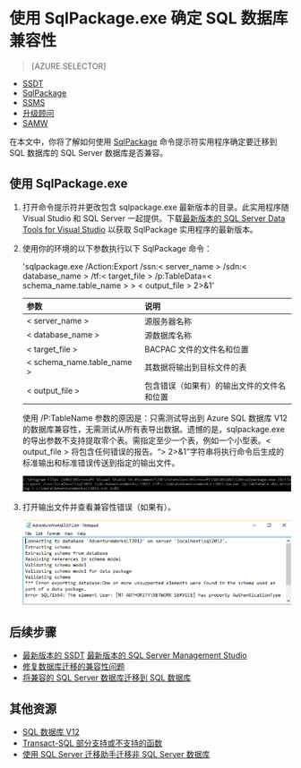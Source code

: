 <properties
   pageTitle="使用 SqlPackage.exe 确定 SQL 数据库兼容性"
   description="Azure SQL 数据库, 数据库迁移, SQL 数据库兼容性, SqlPackage"
   services="sql-database"
   documentationCenter=""
   authors="CarlRabeler"
   manager="jhubbard"
   editor=""/>

<tags
   ms.service="sql-database"
   ms.devlang="NA"
   ms.topic="article"
   ms.tgt_pltfrm="NA"
   ms.workload="sqldb-migrate"
   ms.date="08/24/2016"
   ms.author="carlrab"/>

# 使用 SqlPackage.exe 确定 SQL 数据库兼容性

> [AZURE.SELECTOR]
- [SSDT](/documentation/articles/sql-database-cloud-migrate-fix-compatibility-issues-ssdt/)
- [SqlPackage](/documentation/articles/sql-database-cloud-migrate-determine-compatibility-sqlpackage/)
- [SSMS](/documentation/articles/sql-database-cloud-migrate-determine-compatibility-ssms/)
- [升级顾问](http://www.microsoft.com/download/details.aspx?id=48119)
- [SAMW](/documentation/articles/sql-database-cloud-migrate-fix-compatibility-issues/)

在本文中，你将了解如何使用 [SqlPackage](https://msdn.microsoft.com/zh-cn/library/hh550080.aspx) 命令提示符实用程序确定要迁移到 SQL 数据库的 SQL Server 数据库是否兼容。

## 使用 SqlPackage.exe

1. 打开命令提示符并更改包含 sqlpackage.exe 最新版本的目录。此实用程序随 Visual Studio 和 SQL Server 一起提供。下载[最新版本的 SQL Server Data Tools for Visual Studio](https://msdn.microsoft.com/zh-cn/library/mt204009.aspx) 以获取 SqlPackage 实用程序的最新版本。
2. 使用你的环境的以下参数执行以下 SqlPackage 命令：

	'sqlpackage.exe /Action:Export /ssn:< server\_name > /sdn:< database\_name > /tf:< target\_file > /p:TableData=< schema\_name.table\_name > > < output\_file > 2>&1'

	| 参数 | 说明 |
	|---|---|
	| < server\_name > | 源服务器名称 |
	| < database\_name > | 源数据库名称 |
	| < target\_file > | BACPAC 文件的文件名和位置 |
	| < schema\_name.table\_name > | 其数据将输出到目标文件的表 |
	| < output\_file > | 包含错误（如果有）的输出文件的文件名和位置 |

	使用 /P:TableName 参数的原因是：只需测试导出到 Azure SQL 数据库 V12 的数据库兼容性，无需测试从所有表导出数据。遗憾的是，sqlpackage.exe 的导出参数不支持提取零个表。需指定至少一个表，例如一个小型表。< output\_file > 将包含任何错误的报告。“> 2>&1”字符串将执行命令后生成的标准输出和标准错误传送到指定的输出文件。

	![通过“任务”菜单导出数据层应用程序](./media/sql-database-cloud-migrate/TestForCompatibilityUsingSQLPackage01.png)

3. 打开输出文件并查看兼容性错误（如果有）。

	![通过“任务”菜单导出数据层应用程序](./media/sql-database-cloud-migrate/TestForCompatibilityUsingSQLPackage02.png)

## 后续步骤

- [最新版本的 SSDT](https://msdn.microsoft.com/zh-cn/library/mt204009.aspx) [最新版本的 SQL Server Management Studio](https://msdn.microsoft.com/zh-cn/library/mt238290.aspx)
- [修复数据库迁移的兼容性问题](/documentation/articles/sql-database-cloud-migrate/#fix-database-migration-compatibility-issues)
- [将兼容的 SQL Server 数据库迁移到 SQL 数据库](/documentation/articles/sql-database-cloud-migrate/#migrate-a-compatible-sql-server-database-to-sql-database)

## 其他资源

- [SQL 数据库 V12](/documentation/articles/sql-database-v12-whats-new/)
- [Transact-SQL 部分支持或不支持的函数](/documentation/articles/sql-database-transact-sql-information/)
- [使用 SQL Server 迁移助手迁移非 SQL Server 数据库](http://blogs.msdn.com/b/ssma/)

<!---HONumber=Mooncake_Quality_Review_1202_2016-->
